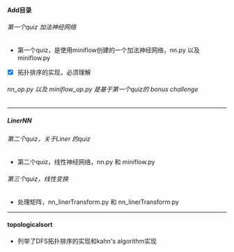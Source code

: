 #### Add目录

###### 第一个quiz 加法神经网络 

- 第一个quiz，是使用miniflow创建的一个加法神经网络，nn.py 以及 miniflow.py

- [x] 拓扑排序的实现，必须理解

###### nn_op.py 以及  miniflow_op.py 是基于第一个quiz的 bonus challenge

---

##### LinerNN

###### 第二个quiz，关于Liner 的quiz

- 第二个quiz，线性神经网络，nn.py  和 miniflow.py

###### 第三个quiz，线性变换

- 处理矩阵，nn_linerTransform.py 和 nn_linerTransform.py

---

#### topologicalsort

- 列举了DFS拓扑排序的实现和kahn's algorithm实现